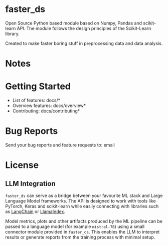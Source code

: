 # faster_ds

Open Source Python based module based on Numpy, Pandas and scikit-learn API.
The module follows the design principles of the Scikit-Learn library.


Created to make faster boring stuff in preprocessing data and data analysis.


# Notes
# Getting Started
 - List of features: docs/*
 - Overview features: docs/overview*
 - Contributing: docs/contributing*


# Bug Reports
Send your bug reports and feature requests to: email

# License


## LLM Integration

``faster_ds`` can serve as a bridge between your favourite ML stack and Large
Language Model frameworks. The API is designed to work with tools like
PyTorch, Keras and scikit-learn while easily connecting with libraries such as
[LangChain](https://github.com/langchain-ai/langchain) or
[LlamaIndex](https://github.com/jerryjliu/llama_index).

Model metrics, plots and other artifacts produced by the ML pipeline can be
passed to a language model (for example ``mistral-7B``) using a small connector
module provided in ``faster_ds``. This enables the LLM to interpret results or
generate reports from the training process with minimal setup.



